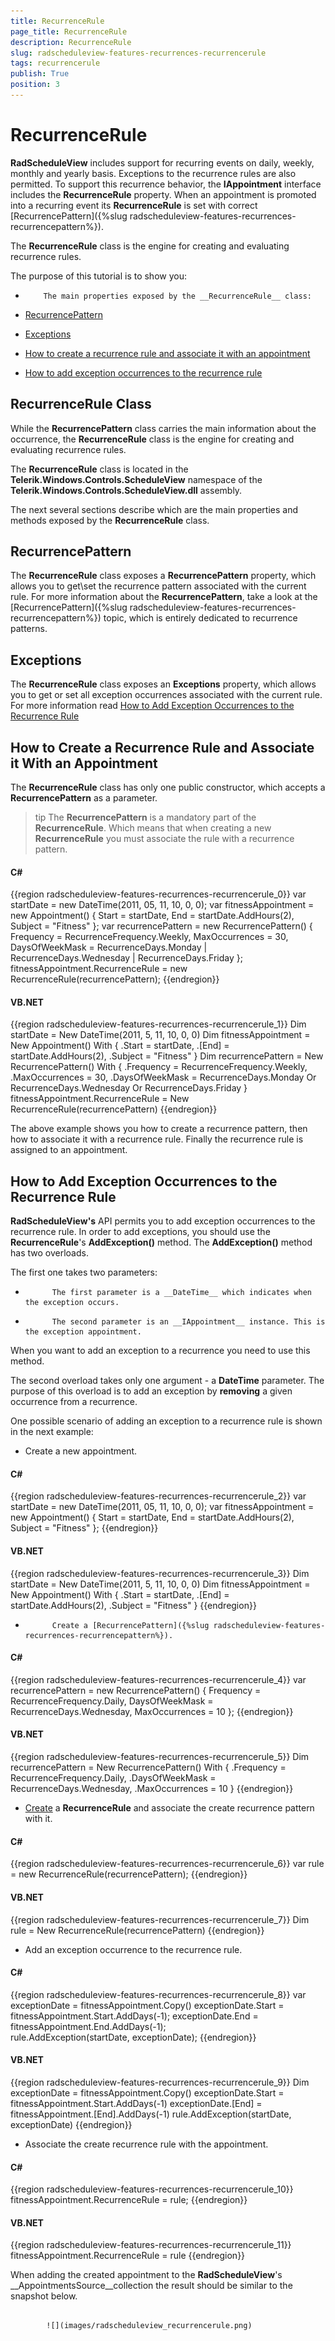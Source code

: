 ```yaml
---
title: RecurrenceRule
page_title: RecurrenceRule
description: RecurrenceRule
slug: radscheduleview-features-recurrences-recurrencerule
tags: recurrencerule
publish: True
position: 3
---
```


# RecurrenceRule



__RadScheduleView__ includes support for recurring events on daily, weekly, monthly and yearly basis. Exceptions to the recurrence rules are also permitted. To support this recurrence behavior, the __IAppointment__ interface includes the __RecurrenceRule__ property. When an appointment is promoted into a recurring event its __RecurrenceRule__ is set with correct [RecurrencePattern]({%slug radscheduleview-features-recurrences-recurrencepattern%}).
      

The __RecurrenceRule__ class is the engine for creating and evaluating recurrence rules.
      

The purpose of this tutorial is to show you:

* 
          The main properties exposed by the __RecurrenceRule__ class:
          

* [RecurrencePattern](#RecurrencePattern)

* [Exceptions](#Exceptions)

* [How to create a recurrence rule and associate it with an appointment](#How_to_Create_a_Recurrence_Rule_and_Associate_it_With_an_Appointment)

* [How to add exception occurrences to the recurrence rule](#How_Add_Exception_Occurrences_to_the_Recurrence_Rule)

## RecurrenceRule Class

While the __RecurrencePattern__ class carries the main information about the occurrence, the __RecurrenceRule__ class is the engine for creating and evaluating recurrence rules.
        

The __RecurrenceRule__ class is located in the __Telerik.Windows.Controls.ScheduleView__ namespace of the __Telerik.Windows.Controls.ScheduleView.dll__ assembly.
        

The next several sections describe which are the main properties and methods exposed by the __RecurrenceRule__ class.
        

## RecurrencePattern

The __RecurrenceRule__ class exposes a __RecurrencePattern__ property, which allows you to get\set the recurrence pattern associated with the current rule. For more information about the __RecurrencePattern__, take a look at the [RecurrencePattern]({%slug radscheduleview-features-recurrences-recurrencepattern%}) topic, which is entirely dedicated to recurrence patterns.
        

## Exceptions

The __RecurrenceRule__ class exposes an __Exceptions__ property, which allows you to get or set all exception occurrences associated with the current rule. For more information read [How to Add Exception Occurrences to the Recurrence Rule](#How_Add_Exception_Occurrences_to_the_Recurrence_Rule)

## How to Create a Recurrence Rule and Associate it With an Appointment

The __RecurrenceRule__ class has only one public constructor, which accepts a __RecurrencePattern__ as a parameter.
        

>tip
          The __RecurrencePattern__ is a mandatory part of the __RecurrenceRule__. Which means that when creating a new __RecurrenceRule__ you must associate the rule with a recurrence pattern.
        

#### __C#__

{{region radscheduleview-features-recurrences-recurrencerule_0}}
	var startDate = new DateTime(2011, 05, 11, 10, 0, 0);
	var fitnessAppointment = new Appointment()
	{
	    Start = startDate,
	    End = startDate.AddHours(2),
	    Subject = "Fitness"
	};
	var recurrencePattern = new RecurrencePattern()
	{
	    Frequency = RecurrenceFrequency.Weekly,
	    MaxOccurrences = 30,
	    DaysOfWeekMask = RecurrenceDays.Monday | RecurrenceDays.Wednesday | RecurrenceDays.Friday
	};        
	fitnessAppointment.RecurrenceRule = new RecurrenceRule(recurrencePattern);
	{{endregion}}



#### __VB.NET__

{{region radscheduleview-features-recurrences-recurrencerule_1}}
	Dim startDate = New DateTime(2011, 5, 11, 10, 0, 0)
	Dim fitnessAppointment = New Appointment() With {
	    .Start = startDate,
	    .[End] = startDate.AddHours(2),
	    .Subject = "Fitness"
	}
	Dim recurrencePattern = New RecurrencePattern() With {
	    .Frequency = RecurrenceFrequency.Weekly,
	    .MaxOccurrences = 30,
	    .DaysOfWeekMask = RecurrenceDays.Monday Or RecurrenceDays.Wednesday Or RecurrenceDays.Friday
	}
	fitnessAppointment.RecurrenceRule = New RecurrenceRule(recurrencePattern)
	{{endregion}}



The above example shows you how to create a recurrence pattern, then how to associate it with a recurrence rule. Finally the recurrence rule is assigned to an appointment.

## How to Add Exception Occurrences to the Recurrence Rule

__RadScheduleView's__ API permits you to add exception occurrences to the recurrence rule. In order to add exceptions, you should use the __RecurrenceRule__'s __AddException()__ method. The __AddException()__ method has two overloads.
        

The first one takes two parameters:

* 
            The first parameter is a __DateTime__ which indicates when the exception occurs.
          

* 
            The second parameter is an __IAppointment__ instance. This is the exception appointment.
          



When you want to add an exception to a recurrence you need to use this method.

The second overload takes only one argument - a __DateTime__ parameter. The purpose of this overload is to add an exception by __removing__ a given occurrence from a recurrence.
        

One possible scenario of adding an exception to a recurrence rule is shown in the next example:

* Create a new appointment. 

#### __C#__

{{region radscheduleview-features-recurrences-recurrencerule_2}}
	var startDate = new DateTime(2011, 05, 11, 10, 0, 0);
	var fitnessAppointment = new Appointment()
	{
	    Start = startDate,
	    End = startDate.AddHours(2),
	    Subject = "Fitness"
	};
	{{endregion}}



#### __VB.NET__

{{region radscheduleview-features-recurrences-recurrencerule_3}}
	Dim startDate = New DateTime(2011, 5, 11, 10, 0, 0)
	Dim fitnessAppointment = New Appointment() With {
	    .Start = startDate,
	    .[End] = startDate.AddHours(2),
	    .Subject = "Fitness"
	}
	{{endregion}}



* 
            Create a [RecurrencePattern]({%slug radscheduleview-features-recurrences-recurrencepattern%}).
          

#### __C#__

{{region radscheduleview-features-recurrences-recurrencerule_4}}
	var recurrencePattern = new RecurrencePattern()
	{
	    Frequency = RecurrenceFrequency.Daily,
	    DaysOfWeekMask = RecurrenceDays.Wednesday,
	    MaxOccurrences = 10
	};
	{{endregion}}



#### __VB.NET__

{{region radscheduleview-features-recurrences-recurrencerule_5}}
	Dim recurrencePattern = New RecurrencePattern() With {
	    .Frequency = RecurrenceFrequency.Daily,
	    .DaysOfWeekMask = RecurrenceDays.Wednesday,
	    .MaxOccurrences = 10
	}
	{{endregion}}



* [Create](#How_to_Create_a_Recurrence_Rule_and_Associate_it_With_an_Appointment) a __RecurrenceRule__ and associate the create recurrence pattern with it.
          

#### __C#__

{{region radscheduleview-features-recurrences-recurrencerule_6}}
	var rule = new RecurrenceRule(recurrencePattern);
	{{endregion}}



#### __VB.NET__

{{region radscheduleview-features-recurrences-recurrencerule_7}}
	Dim rule = New RecurrenceRule(recurrencePattern)
	{{endregion}}



* Add an exception occurrence to the recurrence rule. 

#### __C#__

{{region radscheduleview-features-recurrences-recurrencerule_8}}
	var exceptionDate = fitnessAppointment.Copy()
	exceptionDate.Start = fitnessAppointment.Start.AddDays(-1);
	exceptionDate.End = fitnessAppointment.End.AddDays(-1);          
	rule.AddException(startDate, exceptionDate);
	{{endregion}}



#### __VB.NET__

{{region radscheduleview-features-recurrences-recurrencerule_9}}
	Dim exceptionDate = fitnessAppointment.Copy()
	exceptionDate.Start = fitnessAppointment.Start.AddDays(-1)
	exceptionDate.[End] = fitnessAppointment.[End].AddDays(-1)
	rule.AddException(startDate, exceptionDate)
	{{endregion}}



* Associate the create recurrence rule with the appointment. 

#### __C#__

{{region radscheduleview-features-recurrences-recurrencerule_10}}
	fitnessAppointment.RecurrenceRule = rule;
	{{endregion}}



#### __VB.NET__

{{region radscheduleview-features-recurrences-recurrencerule_11}}
	fitnessAppointment.RecurrenceRule = rule
	{{endregion}}



When adding the created appointment to the __RadScheduleView__'s __AppointmentsSource__collection the result should be similar to the snapshot below.

        




               
            ![](images/radscheduleview_recurrencerule.png)


